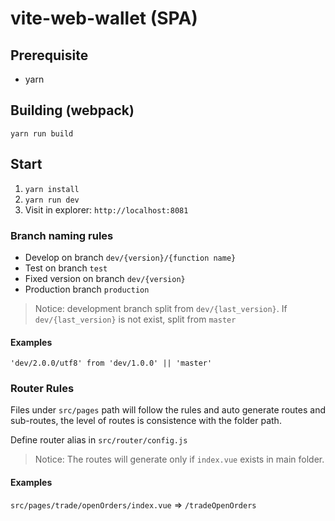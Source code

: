 # vite-web-wallet (SPA)

## Prerequisite

* yarn

## Building (webpack)

`yarn run build`

## Start

1. `yarn install`
2. `yarn run dev`
3. Visit in explorer: `http://localhost:8081`

### Branch naming rules

* Develop on branch `dev/{version}/{function name}`
* Test on branch `test`
* Fixed version on branch `dev/{version}`
* Production branch `production`

> Notice: development branch split from `dev/{last_version}`. If `dev/{last_version}` is not exist, split from `master`

#### Examples

`'dev/2.0.0/utf8' from 'dev/1.0.0' || 'master'`

### Router Rules

Files under `src/pages` path will follow the rules and auto generate routes and sub-routes, the level of routes is consistence with the folder path.

Define router alias in `src/router/config.js`

> Notice: The routes will generate only if `index.vue` exists in main folder.

#### Examples

`src/pages/trade/openOrders/index.vue` => `/tradeOpenOrders`
